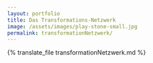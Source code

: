 ```yaml
---
layout: portfolio
title: Das Transformations-Netzwerk
image: /assets/images/play-stone-small.jpg
permalink: transformationNetzwerk/
---
```

{% translate_file transformationNetzwerk.md %}
